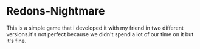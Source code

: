 # Redons-Nightmare
This is a simple game that i developed it with my friend in two different versions.it's not perfect because we didn't spend a lot of our time on it but it's fine.
